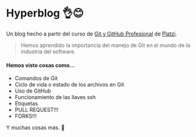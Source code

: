# Hyperblog 👌😊
Un blog hecho a partir del curso de [Git y GitHub Profesional](https://platzi.com/clases/git-github/ "Curso de Git y GitHub Profesional") de [Platzi](http://platzi.com "Platzi").

>Hemos aprendido la importancia del manejo de Git  en el mundo de la industria del software.

#### Hemos visto cosas como...
- Comandos de Git
- Ciclo de vida o estado de los archivos en Git
- Uso de GitHub
- Funcionamiento de las llaves ssh
- Etiquetas
- PULL REQUEST!!!
- FORKS!!!

Y muchas cosas más. 🤩